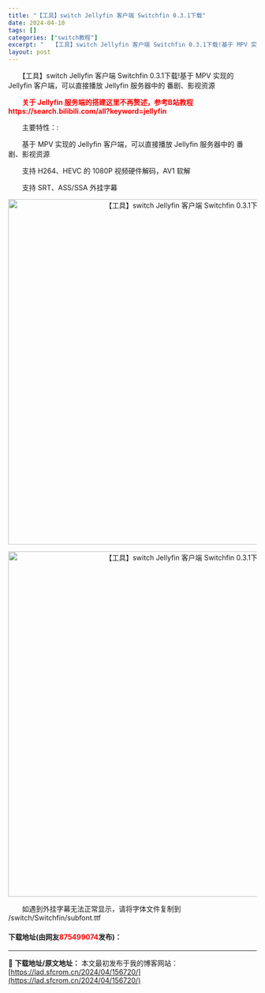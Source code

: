```yaml
---
title: "【工具】switch Jellyfin 客户端 Switchfin 0.3.1下载"
date: 2024-04-10
tags: []
categories: ["switch教程"]
excerpt: "　　【工具】switch Jellyfin 客户端 Switchfin 0.3.1下载!基于 MPV 实现的 Jellyfin 客户端，可以直接播放 Jellyfin 服务器中的 番剧、影视资源 　　关于 Jellyfin 服务端的搭建这里不再赘述，参考B站教程 https://search.bil&hellip;"
layout: post
---
```


 <p>　　【工具】switch Jellyfin 客户端 Switchfin 0.3.1下载!基于 MPV 实现的 Jellyfin 客户端，可以直接播放 Jellyfin 服务器中的 番剧、影视资源</p> <p>　<span style="color:#FF0000;"><strong>　关于 Jellyfin 服务端的搭建这里不再赘述，参考B站教程 https://search.bilibili.com/all?keyword=jellyfin</strong></span></p> <p>　　主要特性：:</p> <p>　　基于 MPV 实现的 Jellyfin 客户端，可以直接播放 Jellyfin 服务器中的 番剧、影视资源</p> <p>　　支持 H264、HEVC 的 1080P 视频硬件解码，AV1 软解</p> <p>　　支持 SRT、ASS/SSA 外挂字幕</p> <p align="center"><img align="" border="0" src="https://lad.sfcrom.cn/wp-content/uploads/2024/04/20240410_66163328a3bf7.webp" width="700" alt="【工具】switch Jellyfin 客户端 Switchfin 0.3.1下载" /></p> <p align="center"><img align="" border="0" src="https://lad.sfcrom.cn/wp-content/uploads/2024/04/20240410_661633294fb48.webp" width="700" alt="【工具】switch Jellyfin 客户端 Switchfin 0.3.1下载" /></p> <p>　　如遇到外挂字幕无法正常显示，请将字体文件复制到 /switch/Switchfin/subfont.ttf</p> <p><h4>下载地址(由网友<font color="red">875499074</font>发布)：</h4></p> 

---
📖 **下载地址/原文地址：** 本文最初发布于我的博客网站：[https://lad.sfcrom.cn/2024/04/156720/](https://lad.sfcrom.cn/2024/04/156720/)
